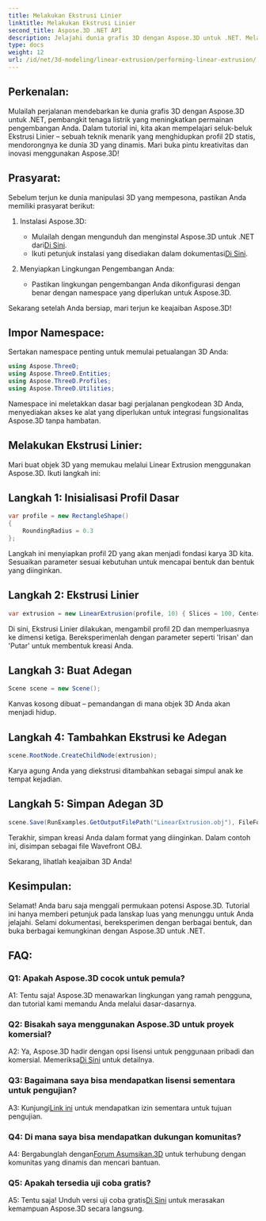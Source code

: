 ```yaml
---
title: Melakukan Ekstrusi Linier
linktitle: Melakukan Ekstrusi Linier
second_title: Aspose.3D .NET API
description: Jelajahi dunia grafis 3D dengan Aspose.3D untuk .NET. Melakukan Ekstrusi Linier dalam panduan langkah demi langkah ini.
type: docs
weight: 12
url: /id/net/3d-modeling/linear-extrusion/performing-linear-extrusion/
---
```

## Perkenalan:

Mulailah perjalanan mendebarkan ke dunia grafis 3D dengan Aspose.3D untuk .NET, pembangkit tenaga listrik yang meningkatkan permainan pengembangan Anda. Dalam tutorial ini, kita akan mempelajari seluk-beluk Ekstrusi Linier – sebuah teknik menarik yang menghidupkan profil 2D statis, mendorongnya ke dunia 3D yang dinamis. Mari buka pintu kreativitas dan inovasi menggunakan Aspose.3D!

## Prasyarat:

Sebelum terjun ke dunia manipulasi 3D yang mempesona, pastikan Anda memiliki prasyarat berikut:

1. Instalasi Aspose.3D:
   -  Mulailah dengan mengunduh dan menginstal Aspose.3D untuk .NET dari[Di Sini](https://releases.aspose.com/3d/net/).
   -  Ikuti petunjuk instalasi yang disediakan dalam dokumentasi[Di Sini](https://reference.aspose.com/3d/net/).

2. Menyiapkan Lingkungan Pengembangan Anda:
   - Pastikan lingkungan pengembangan Anda dikonfigurasi dengan benar dengan namespace yang diperlukan untuk Aspose.3D.

Sekarang setelah Anda bersiap, mari terjun ke keajaiban Aspose.3D!

## Impor Namespace:

Sertakan namespace penting untuk memulai petualangan 3D Anda:

```csharp
using Aspose.ThreeD;
using Aspose.ThreeD.Entities;
using Aspose.ThreeD.Profiles;
using Aspose.ThreeD.Utilities;
```

Namespace ini meletakkan dasar bagi perjalanan pengkodean 3D Anda, menyediakan akses ke alat yang diperlukan untuk integrasi fungsionalitas Aspose.3D tanpa hambatan.

## Melakukan Ekstrusi Linier:

Mari buat objek 3D yang memukau melalui Linear Extrusion menggunakan Aspose.3D. Ikuti langkah ini:

## Langkah 1: Inisialisasi Profil Dasar
```csharp
var profile = new RectangleShape()
{
    RoundingRadius = 0.3
};
```

Langkah ini menyiapkan profil 2D yang akan menjadi fondasi karya 3D kita. Sesuaikan parameter sesuai kebutuhan untuk mencapai bentuk dan bentuk yang diinginkan.

## Langkah 2: Ekstrusi Linier
```csharp
var extrusion = new LinearExtrusion(profile, 10) { Slices = 100, Center = true, Twist = 360, TwistOffset = new Vector3(10, 0, 0) };
```

Di sini, Ekstrusi Linier dilakukan, mengambil profil 2D dan memperluasnya ke dimensi ketiga. Bereksperimenlah dengan parameter seperti 'Irisan' dan 'Putar' untuk membentuk kreasi Anda.

## Langkah 3: Buat Adegan
```csharp
Scene scene = new Scene();
```

Kanvas kosong dibuat – pemandangan di mana objek 3D Anda akan menjadi hidup.

## Langkah 4: Tambahkan Ekstrusi ke Adegan
```csharp
scene.RootNode.CreateChildNode(extrusion);
```

Karya agung Anda yang diekstrusi ditambahkan sebagai simpul anak ke tempat kejadian.

## Langkah 5: Simpan Adegan 3D
```csharp
scene.Save(RunExamples.GetOutputFilePath("LinearExtrusion.obj"), FileFormat.WavefrontOBJ);
```

Terakhir, simpan kreasi Anda dalam format yang diinginkan. Dalam contoh ini, disimpan sebagai file Wavefront OBJ.

Sekarang, lihatlah keajaiban 3D Anda!

## Kesimpulan:

Selamat! Anda baru saja menggali permukaan potensi Aspose.3D. Tutorial ini hanya memberi petunjuk pada lanskap luas yang menunggu untuk Anda jelajahi. Selami dokumentasi, bereksperimen dengan berbagai bentuk, dan buka berbagai kemungkinan dengan Aspose.3D untuk .NET.

## FAQ:

### Q1: Apakah Aspose.3D cocok untuk pemula?

A1: Tentu saja! Aspose.3D menawarkan lingkungan yang ramah pengguna, dan tutorial kami memandu Anda melalui dasar-dasarnya.

### Q2: Bisakah saya menggunakan Aspose.3D untuk proyek komersial?

 A2: Ya, Aspose.3D hadir dengan opsi lisensi untuk penggunaan pribadi dan komersial. Memeriksa[Di Sini](https://purchase.aspose.com/buy) untuk detailnya.

### Q3: Bagaimana saya bisa mendapatkan lisensi sementara untuk pengujian?

 A3: Kunjungi[Link ini](https://purchase.aspose.com/temporary-license/) untuk mendapatkan izin sementara untuk tujuan pengujian.

### Q4: Di mana saya bisa mendapatkan dukungan komunitas?

 A4: Bergabunglah dengan[Forum Asumsikan.3D](https://forum.aspose.com/c/3d/18) untuk terhubung dengan komunitas yang dinamis dan mencari bantuan.

### Q5: Apakah tersedia uji coba gratis?

 A5: Tentu saja! Unduh versi uji coba gratis[Di Sini](https://releases.aspose.com/) untuk merasakan kemampuan Aspose.3D secara langsung.